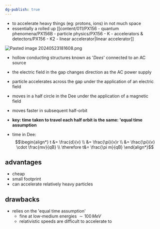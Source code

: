 ```yaml
---
dg-publish: true
---
```


- to accelerate heavy things (eg: protons, ions) in not much space
- essentially a rolled up [[content/011/PX156 - quantum phenomena/PX156B - particle physics/PX156 - K - accelerators & detectors/PX156 - K2 - linear accelerator\|linear accelerator]]

![Pasted image 20240523181608.png](/img/user/pics/Pasted%20image%2020240523181608.png)
- hollow conducting structures known as '*Dees*' connected to an AC source
- the electric field in the gap changes direction as the AC power supply
- particle accelerates across the gap under the application of an electric field
- moves in a half circle in the Dee under the application of a magnetic field
- moves faster in subsequent half-orbit

- **key: time taken to travel each half orbit is the same: 'equal time assumption**
- time in Dee: 
$$\begin{align*}
	t &= \frac{d}{v} \\
	&= \frac{\pi}{v}r \\
	&= \frac{\pi}{v} \cdot \frac{mv}{qB} \\
	\therefore t&= \frac{\pi m}{qB}
\end{align*}$$
## advantages
- cheap
- small footprint
- can accelerate relatively heavy particles
## drawbacks
- relies on the 'equal time assumption'
	- fine at low-medium energies $\sim 100\,MeV$
	- relativistic speeds are difficult to accelerate to
